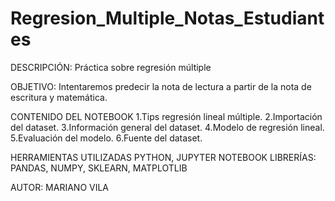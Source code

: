 # Regresion_Multiple_Notas_Estudiantes

DESCRIPCIÓN: Práctica sobre regresión múltiple

OBJETIVO: Intentaremos predecir la nota de lectura a partir de la nota de escritura y matemática.

CONTENIDO DEL NOTEBOOK
1.Tips regresión lineal múltiple.
2.Importación del dataset.
3.Información general del dataset.
4.Modelo de regresión lineal.
5.Evaluación del modelo.
6.Fuente del dataset.

HERRAMIENTAS UTILIZADAS
PYTHON, JUPYTER NOTEBOOK
LIBRERÍAS: PANDAS, NUMPY, SKLEARN, MATPLOTLIB

AUTOR: MARIANO VILA

